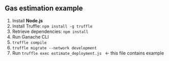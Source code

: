 
## Gas estimation example ##

1. Install **Node.js**
1. Install Truffle: `npm install -g truffle`
1. Retrieve dependencies: `npm install`
1. Run Ganache CLI
1. `truffle compile`
1. `truffle migrate --network development`
1. Run `truffle exec estimate_deployment.js ` <- this file contains example
